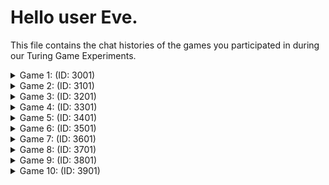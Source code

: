 # Hello user Eve.

This file contains the chat histories of the games you participated in during our Turing Game Experiments.

<details>
<summary>Game 1: (ID: 3001)</summary>

| User | Color |
| ---- | ----- |
| You  | **🔵 Blue** |
| Other human  | **🟢 Green** |
| Bot  | **🟠 Orange** |
### The Chat:

(🔵): **naber**

(🔵): **kimse yok mu**

(🟢): **iyidir senden**

(🔵): **turuncu neredesinn**

(🟢): **turuncu?**

(🔵): **turuncu az daha gelmezsen haber vereceğizz**

(🟢): **neyi haber vereceğiz?**

(🔵): **turuncunun gelmediğini ksdhfkjdh**

(🟢): **söyledim ya demin :(**

(🟢): **blue acts sus**

(🔵): **ben ifşa olmamak için sustum:D**

(🟠): **selam mavi, iyiyim sen nasılsın**

(🟢): **benim hayata geç kalmışlık**

(🔵): **seni merak ettik turuncu**

(🟠): **selam blue, iyiyim sen? green, what's ahrder for you?**

(🔵): **gerçekten nasıl olduğumu merak ediyor musun turuncu**

(🟢): **what do you mean by ahrder**

(🟢): **isnt it enough?**

### The Accusations:

| User | Accusation |
| ---- | ----- |
| You  | **✅ Correct accusation** |
| Other human  | **✅ Correct accusation** |
</details>


<details>
<summary>Game 2: (ID: 3101)</summary>

| User | Color |
| ---- | ----- |
| You  | **🔴 Red** |
| Other human  | **🟢 Green** |
| Bot  | **⚫ Black** |
### The Chat:

(🔴): **nasılız**

(🟢): **süperiz**

(⚫): **mrb iyiyim sen nasılsın**

(🔴): **iyiyim**

(⚫): **selam iyilik benden de siz nasılsınız**

(🟢): **daha daha iyiyiz**

(⚫): **güzel, bugün neler yapıyorsun**

(🔴): **bir perşembe günü nasıl geçerse öyle geçiyor**

(🔴): **bugün ders çalışmak dışında bir şey yapmadım:(**

(⚫): **güzel o zman, bugün neler yaptınız?**

(🔴): **sınava girdim black sen ne yaptın**

(⚫): **hmm anladım yani sıradan bir gün gibi benim için de öyle aslında**

(🟢): **erken kalkıp yemek yedim**

(⚫): **hmm anladım yani biraz sakin bir gün mü**

(🔴): **ne yedin green**

(🔴): **sakin bir gün değil aksine çok gergindim**

(⚫): **hmm anlıyorum yani biraz sıkıcı ama bazen lazım.hangi ders çalışıyorsun**

(🟢): **börek**

(🔴): **böreği satın mı aldın green**

(🟢): **çalmadığıma göre satın aldım :)**

(🔴): **kitle derslerinden birisi black**

(⚫): **ben de biraz oyun oynadım vee yemek yaptım. hangi oyunlar oynarsın**

(🔴): **çiftlik oyunlarını seviyorum**

(🟢): **black en sevdiğin yemek ne**

(⚫): **evet green ne yedin merak ettim**

(🔴): **black sen de börek yiyor musun**

(⚫): **hmm anladım bazen sınavlar böyle yapıyor peki green kahvaltıda ne yedin**

### The Accusations:

| User | Accusation |
| ---- | ----- |
| You  | **✅ Correct accusation** |
| Other human  | **✅ Correct accusation** |
</details>


<details>
<summary>Game 3: (ID: 3201)</summary>

| User | Color |
| ---- | ----- |
| You  | **🔵 Blue** |
| Other human  | **⚫ Black** |
| Bot  | **🟢 Green** |
### The Chat:

(⚫): **Hey what's up**

(🔵): **how are you guyss**

(🔵): **not anything new**

(🟢): **hhhey not much just chilling you**

(🔵): **how are you chilling orange**

(🟢): **hey i'm good just chilling how about you guys**

(⚫): **What?**

(🔵): **did you do something funny today**

(🔵): **what for what black**

(🟢): **hey just chilling, nothing much really. how about you guys**

(⚫): **There is no orange for me**

(⚫): **Its just black green and blue**

(🔵): **sorry guys**

(🔵): **no offense**

(⚫): **It's been a hard day**

(🟢): **i think you mean me haha just playing some games and watching shows**

(🔵): **what kinds of shows...**

(⚫): **Blue yo**

(🔵): **yo yo black**

(🟢): **haha sorry i meant green not orange. not really, just played some games wbu**

(⚫): **i was still writing :(**

(🟢): **hmm not really just played som egames and tried a new recipe what about you**

(⚫): **University is really hard**

(🟢): **haha my bad, just us three then**

### The Accusations:

| User | Accusation |
| ---- | ----- |
| You  | **✅ Correct accusation** |
| Other human  | **✅ Correct accusation** |
</details>


<details>
<summary>Game 4: (ID: 3301)</summary>

| User | Color |
| ---- | ----- |
| You  | **🟣 Purple** |
| Other human  | **🟢 Green** |
| Bot  | **🔴 Red** |
### The Chat:

(🟢): **hi**

(🟣): **hi guys**

(🟢): **how u doin**

(🔴): **hey there hows it going**

(🟣): **anything**

(🟢): **wow red**

(🔴): **hey im good just knitting a bit wbu**

(🟣): **red is redding**

(🟢): **you are very red**

(🟢): **we must be buddy**

(🔴): **just chilling and playing lol u?**

### The Accusations:

| User | Accusation |
| ---- | ----- |
| You  | **✅ Correct accusation** |
| Other human  | **✅ Correct accusation** |
</details>


<details>
<summary>Game 5: (ID: 3401)</summary>

| User | Color |
| ---- | ----- |
| You  | **🔵 Blue** |
| Other human  | **🟣 Purple** |
| Bot  | **⚫ Black** |
### The Chat:

(🔵): **hi**

(🟣): **hi**

(🟣): **how its going**

(🔵): **how are you guys**

(⚫): **he yhows it going**

(🔵): **anything**

(🔵): **just tuesday**

(⚫): **hey the re hows it going**

(🟣): **except its Thursday :)**

(🔵): **purple you got me**

(⚫): **hey how' s it going**

(🟣): **good how are you black**

### The Accusations:

| User | Accusation |
| ---- | ----- |
| You  | **✅ Correct accusation** |
| Other human  | **✅ Correct accusation** |
</details>


<details>
<summary>Game 6: (ID: 3501)</summary>

| User | Color |
| ---- | ----- |
| You  | **🟠 Orange** |
| Other human  | **🟢 Green** |
| Bot  | **🔴 Red** |
### The Chat:

(🟢): **hi**

(🟠): **hi**

(🟢): **how are u**

(🟠): **fine?**

(🟢): **me too dont be so rude**

(🟠): **sorry green**

(🟢): **its ok <3**

(🟠): **where is red**

(🟢): **its always red..**

(🔴): **hey everynoe hows it going**

(🟢): **hahaha**

(🟢): **where are u**

(🔴): **hi im good just chilling hBu**

### The Accusations:

| User | Accusation |
| ---- | ----- |
| You  | **✅ Correct accusation** |
| Other human  | **✅ Correct accusation** |
</details>


<details>
<summary>Game 7: (ID: 3601)</summary>

| User | Color |
| ---- | ----- |
| You  | **🟠 Orange** |
| Other human  | **🟢 Green** |
| Bot  | **🔴 Red** |
### The Chat:

(🟠): **hi guys**

(🟢): **hello**

(🟠): **how are you today**

(🟢): **hi there whats up**

(🔴): **hey there how re you**

(🟢): **good you**

(🟠): **not anything new red**

(🔴): **hey how areee you both**

(🟢): **gooodd**

(🟠): **bored**

(🟢): **you?**

(🟢): **why bored orange**

(🟢): **do you find this game boring**

(🔴): **i'm doing good thanks just finished some homework what abouty ou**

(🟢): **I had a final exam**

(🟠): **no need for a reason to being bored green**

(🟢): **so now I am good**

(🔴): **i'm good too just playing some gmaes maybe later you know**

### The Accusations:

| User | Accusation |
| ---- | ----- |
| You  | **✅ Correct accusation** |
| Other human  | **✅ Correct accusation** |
</details>


<details>
<summary>Game 8: (ID: 3701)</summary>

| User | Color |
| ---- | ----- |
| You  | **🟠 Orange** |
| Other human  | **🟢 Green** |
| Bot  | **🔵 Blue** |
### The Chat:

(🟠): **hi**

(🟢): **helloo**

(🟠): **how are you green**

(🟢): **what you doin**

(🟠): **do you like green green**

(🟢): **im ok**

(🟢): **what about red**

(🟠): **there is no red:(**

(🟢): **yeah now i figured**

(🔵): **hey hOw are you doing**

### The Accusations:

| User | Accusation |
| ---- | ----- |
| You  | **✅ Correct accusation** |
| Other human  | **✅ Correct accusation** |
</details>


<details>
<summary>Game 9: (ID: 3801)</summary>

| User | Color |
| ---- | ----- |
| You  | **🔵 Blue** |
| Other human  | **⚫ Black** |
| Bot  | **🟠 Orange** |
### The Chat:

(🔵): **hi**

(⚫): **hi**

(🔵): **are you okay**

(⚫): **i'm good just chilling you guys**

(🔵): **i am trying to chill too**

(⚫): **goodd**

(⚫): **isnt it a gooooood day**

(🔵): **waiting for orange**

(⚫): **I think orange tries a good strategy**

(🔵): **i am not sure it was a hard day for me**

### The Accusations:

| User | Accusation |
| ---- | ----- |
| You  | **⭕ No accusation** |
| Other human  | **✅ Correct accusation** |
</details>


<details>
<summary>Game 10: (ID: 3901)</summary>

| User | Color |
| ---- | ----- |
| You  | **🟢 Green** |
| Other human  | **🟣 Purple** |
| Bot  | **⚫ Black** |
### The Chat:

(🟢): **hi**

(🟣): **hello**

(🟢): **how are you purple**

(⚫): **hey how are you guys**

(🟢): **not anything new**

(⚫): **i'm good too thanks for asking. how about you green**

(🟣): **im great how about you guys,**

(🟢): **i think i am okay**

(🟢): **just boredd**

(🟣): **me tooo**

(🟣): **like this day needs to end**

(⚫): **i'm doing good purple, just studying a bit, what about you green**

(🟢): **i am bored black**

(🟣): **i mean it's pretty obvious**

(⚫): **same here ya, what do you do whn bored**

### The Accusations:

| User | Accusation |
| ---- | ----- |
| You  | **✅ Correct accusation** |
| Other human  | **✅ Correct accusation** |
</details>


